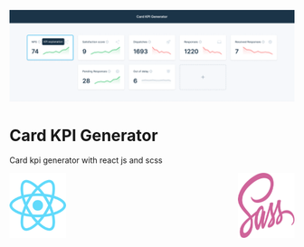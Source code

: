 ![UI of Card KPI Generator](/src/asset/img/readmeBg.png)

# Card KPI Generator

Card kpi generator with react js and scss


<div style="display: flex; justify-content: space-between; gap: 24px;">
  <img src="/src/asset/img/react.svg" alt="React Logo" width="100" />
  <img src="/src/asset/img/sass.svg" alt="Sass Logo" width="100" />
</div>

